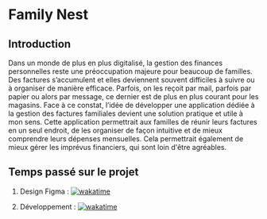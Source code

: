 # Family Nest

## Introduction
Dans un monde de plus en plus digitalisé, la gestion des finances personnelles reste une préoccupation majeure pour beaucoup de familles.
Des factures s’accumulent et elles deviennent souvent difficiles à suivre ou à organiser de manière efficace.
Parfois, on les reçoit par mail, parfois par papier ou alors par message, ce dernier est de plus en plus courant pour les magasins.
Face à ce constat, l’idée de développer une application dédiée à la gestion des factures familiales devient une solution pratique et utile à mon sens.
Cette application permettrait aux familles de réunir leurs factures en un seul endroit, de les organiser de façon intuitive et de mieux comprendre leurs dépenses mensuelles.
Cela permettrait également de mieux gérer les imprévus financiers, qui sont loin d'être agréables.

## Temps passé sur le projet
1. Design Figma :
[![wakatime](https://wakatime.com/badge/user/1670a16f-54ce-43ec-b39d-ee5818d373cc/project/e2bc93b3-d56d-4ad7-8cf1-2507c708d5ce.svg)](https://wakatime.com/badge/user/1670a16f-54ce-43ec-b39d-ee5818d373cc/project/e2bc93b3-d56d-4ad7-8cf1-2507c708d5ce)

2. Développement :
[![wakatime](https://wakatime.com/badge/github/VanMeerbergenRenaud/family-nest.svg)](https://wakatime.com/badge/github/VanMeerbergenRenaud/family-nest)
